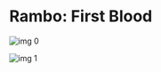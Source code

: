 # Rambo: First Blood

![img 0](https://i.imgur.com/5Z1OJSo.jpg)

![img 1](https://i.imgur.com/KlMQ60k.png)

